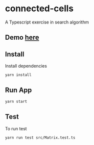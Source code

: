 # connected-cells

A Typescript exercise in search algorithm

## Demo [here](https://edwincapel.github.io/connected-cells/)

## Install

Install dependencies

```sh
yarn install
```

## Run App

```sh
yarn start
```

## Test

To run test

```sh
yarn run test src/Matrix.test.ts
```
